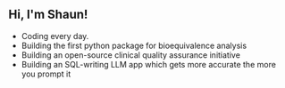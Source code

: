 <h2> Hi, I'm Shaun! </h2>

- Coding every day.
- Building the first python package for bioequivalence analysis
- Building an open-source clinical quality assurance initiative
- Building an SQL-writing LLM app which gets more accurate the more you prompt it
